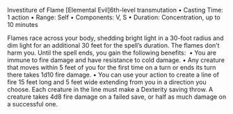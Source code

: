 Investiture of Flame 
[Elemental Evil]6th-level transmutation
• Casting Time: 1 action
• Range: Self
• Components: V, S
• Duration: Concentration, up to 10 minutes 

Flames race across your body, shedding bright light in a 30-foot radius and dim light for an additional 30 feet for the spell’s duration. The flames don’t harm you. Until the spell ends, you gain the following benefits: 
• You are immune to fire damage and have resistance to cold damage.
• Any creature that moves within 5 feet of you for the first time on a turn or ends its turn there takes 1d10 fire damage.
• You can use your action to create a line of fire 15 feet long and 5 feet wide extending from you in a direction you choose. Each creature in the line must make a Dexterity saving throw. A creature takes 4d8 fire damage on a failed save, or half as much damage on a successful one.